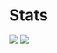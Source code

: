 # Stats

![](https://github-readme-stats.vercel.app/api/top-langs/?username=eddieivan01&layout=compact&langs_count=11&exclude_repo=EddieIvan01.github.io,flask-bbs&hide=html,css)
![](https://github-readme-stats.vercel.app/api?username=eddieivan01&count_private=true&show_icons=true&include_all_commits=true&layout=default)
